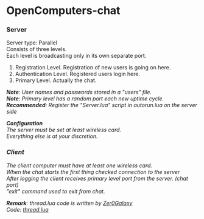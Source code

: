 # OpenComputers-chat


<h3>Server<br /></h3>
Server type: Parallel<br />
Consists of three levels.<br />
Each level is broadcasting only in its own separate port.<br/>

1. Registration Level.    Registration of new users is going on here.<br/>
2. Authentication Level.  Registered users login here.<br/>
3. Primary Level.         Actually the chat.<br/>

<i><b>Note</b>: User names and passwords stored in a "users" file.</i><br/>
<i><b>Note</b>: Primary level has a random port each new uptime cycle.</i>
<i><b>Recommended</b>: Register the "Server.lua" script in autorun.lua on the server side<br/>

**Configuration**<br/>
The server must be set at least wireless card.<br/>
Everything else is at your discretion.<br/>

<h3>Client<br/></h3>

The client computer must have at least one wireless card.<br/>
When the chat starts the first thing checked connection to the server<br/>
After logging the client receives primary level port from the server. (chat port)<br/>
"exit" command used to exit from chat.<br/>


<b>Remark</b>: thread.lua code is written by [Zer0Galaxy](http://computercraft.ru/topic/634-esche-odin-podkhod-k-mnogopotochnosti-v-opencomputers/)<br/>
Code: [thread.lua](http://pastebin.com/E0SzJcCx)<br/>
